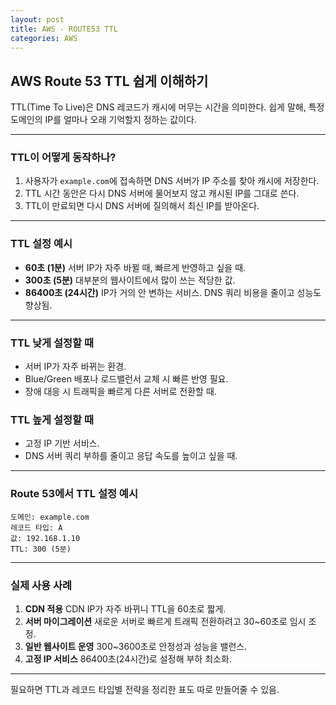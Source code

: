 ```yaml
---
layout: post
title: AWS - ROUTE53 TTL  
categories: AWS
---
```



## AWS Route 53 TTL 쉽게 이해하기

TTL(Time To Live)은 DNS 레코드가 캐시에 머무는 시간을 의미한다. 쉽게 말해, 특정 도메인의 IP를 얼마나 오래 기억할지 정하는 값이다.

---

### TTL이 어떻게 동작하나?

1. 사용자가 `example.com`에 접속하면 DNS 서버가 IP 주소를 찾아 캐시에 저장한다.
2. TTL 시간 동안은 다시 DNS 서버에 물어보지 않고 캐시된 IP를 그대로 쓴다.
3. TTL이 만료되면 다시 DNS 서버에 질의해서 최신 IP를 받아온다.

---

### TTL 설정 예시

* **60초 (1분)**
  서버 IP가 자주 바뀔 때, 빠르게 반영하고 싶을 때.
* **300초 (5분)**
  대부분의 웹사이트에서 많이 쓰는 적당한 값.
* **86400초 (24시간)**
  IP가 거의 안 변하는 서비스. DNS 쿼리 비용을 줄이고 성능도 향상됨.

---

### TTL 낮게 설정할 때

* 서버 IP가 자주 바뀌는 환경.
* Blue/Green 배포나 로드밸런서 교체 시 빠른 반영 필요.
* 장애 대응 시 트래픽을 빠르게 다른 서버로 전환할 때.

### TTL 높게 설정할 때

* 고정 IP 기반 서비스.
* DNS 서버 쿼리 부하를 줄이고 응답 속도를 높이고 싶을 때.

---

### Route 53에서 TTL 설정 예시

```plaintext
도메인: example.com
레코드 타입: A
값: 192.168.1.10
TTL: 300 (5분)
```

---

### 실제 사용 사례

1. **CDN 적용**
   CDN IP가 자주 바뀌니 TTL을 60초로 짧게.
2. **서버 마이그레이션**
   새로운 서버로 빠르게 트래픽 전환하려고 30\~60초로 임시 조정.
3. **일반 웹사이트 운영**
   300\~3600초로 안정성과 성능을 밸런스.
4. **고정 IP 서비스**
   86400초(24시간)로 설정해 부하 최소화.

---

필요하면 TTL과 레코드 타입별 전략을 정리한 표도 따로 만들어줄 수 있음.
